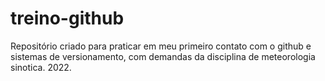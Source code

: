 # treino-github
Repositório criado para praticar em meu primeiro contato com o github e sistemas de versionamento, com demandas da disciplina de meteorologia sinotica. 2022.
